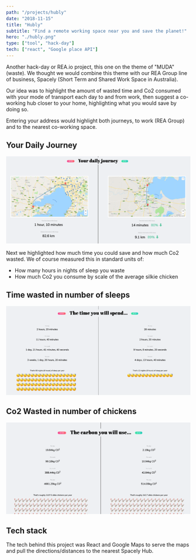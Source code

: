 ```yaml
---
path: "/projects/hubly"
date: "2018-11-15"
title: "Hubly"
subtitle: "Find a remote working space near you and save the planet!"
hero: "./hubly.png"
type: ["tool", "hack-day"]
tech: ["react", "Google place API"]
---
```


Another hack-day or REA.io project, this one on the theme of "MUDA" (waste). We thought we would combine this theme with our REA Group line of business, Spacely (Short Term and Shared Work Space in Australia).

Our idea was to highlight the amount of wasted time and Co2 consumed with your mode of transport each day to and from work, then suggest a co-working hub closer to your home, highlighting what you would save by doing so.

Entering your address would highlight both journeys, to work (REA Group) and to the nearest co-working space.

## Your Daily Journey
![The Journeys](./daily-journey.png)

Next we highlighted how much time you could save and how much Co2 wasted. We of course measured this in standard units of:

- How many hours in nights of sleep you waste 
- How much Co2 you consume by scale of the average silkie chicken 

## Time wasted in number of sleeps
![Time wasted](./time-spent.png)

## Co2 Wasted in number of chickens
![Co2 wasted](./co2-wasted.png)


## Tech stack

The tech behind this project was React and Google Maps to serve the maps and pull the directions/distances to the nearest Spacely Hub.
